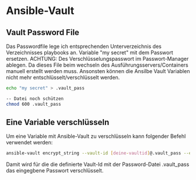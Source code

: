 # Ansible-Vault

## Vault Password File

Das Passwordfile lege ich entsprechenden Unterverzeichnis des Verzeichnisses playbooks an. Variable "my secret" mit dem Passwort ersetzen. ACHTUNG: Des Verschlüsselungspasswort im Passwort-Manager ablegen. Da dieses File beim wechseln des Ausführungsservers/Containers manuell erstellt werden muss. Ansonsten können die Ansilbe Vault Variablen nicht mehr entschlüsselt/verschlüsselt werden.

```bash title="Passwortfile erstellen und schützen"
echo "my secret" > .vault_pass

-- Datei noch schützen
chmod 600 .vault_pass
```


## Eine Variable verschlüsseln

Um eine Variable mit Ansible-Vault zu verschlüsseln kann folgender Befehl verwendet werden:

``` sh title="Beispiel Passwort verschlüsseln"
ansible-vault encrypt_string --vault-id [deine-vaultid]@.vault_pass --encrypt-vault-id [deine-vaultid] 'dein passwort' --name 'ansibe-variabelen-name'
```
Damit wird für die die definierte Vault-Id mit der Password-Datei .vault_pass das eingegbene Passwort verschlüsselt.